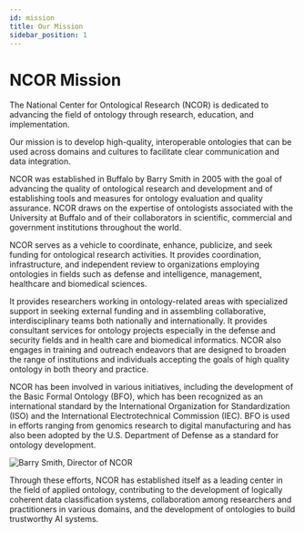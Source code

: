 ```yaml
---
id: mission
title: Our Mission
sidebar_position: 1
---
```


# NCOR Mission

The National Center for Ontological Research (NCOR) is dedicated to advancing the field of ontology through research, education, and implementation.

Our mission is to develop high-quality, interoperable ontologies that can be used across domains and cultures to facilitate clear communication and data integration.

NCOR was established in Buffalo by Barry Smith in 2005 with the goal of advancing the quality of ontological research and development and of establishing tools and measures for ontology evaluation and quality assurance. NCOR draws on the expertise of ontologists associated with the University at Buffalo and of their collaborators in scientific, commercial and government institutions throughout the world.

NCOR serves as a vehicle to coordinate, enhance, publicize, and seek funding for ontological research activities. It provides coordination, infrastructure, and independent review to organizations employing ontologies in fields such as defense and intelligence, management, healthcare and biomedical sciences.

It provides researchers working in ontology-related areas with specialized support in seeking external funding and in assembling collaborative, interdisciplinary teams both nationally and internationally. It provides consultant services for ontology projects especially in the defense and security fields and in health care and biomedical informatics. NCOR also engages in training and outreach endeavors that are designed to broaden the range of institutions and individuals accepting the goals of high quality ontology in both theory and practice.

NCOR has been involved in various initiatives, including the development of the Basic Formal Ontology (BFO), which has been recognized as an international standard by the International Organization for Standardization (ISO) and the International Electrotechnical Commission (IEC). BFO is used in efforts ranging from genomics research to digital manufacturing and has also been adopted by the U.S. Department of Defense as a standard for ontology development.

<div style={{display: 'flex', justifyContent: 'center', margin: '2rem 0'}}>
  <img 
    src="/img/BarrySmith_Ontology.jpg" 
    alt="Barry Smith, Director of NCOR" 
    style={{
      maxWidth: '80%', 
      borderRadius: '8px', 
      boxShadow: '0 4px 12px rgba(0, 0, 0, 0.15)',
      border: '1px solid #eaeaea'
    }} 
  />
</div>

Through these efforts, NCOR has established itself as a leading center in the field of applied ontology, contributing to the development of logically coherent data classification systems, collaboration among researchers and practitioners in various domains, and the development of ontologies to build trustworthy AI systems.

